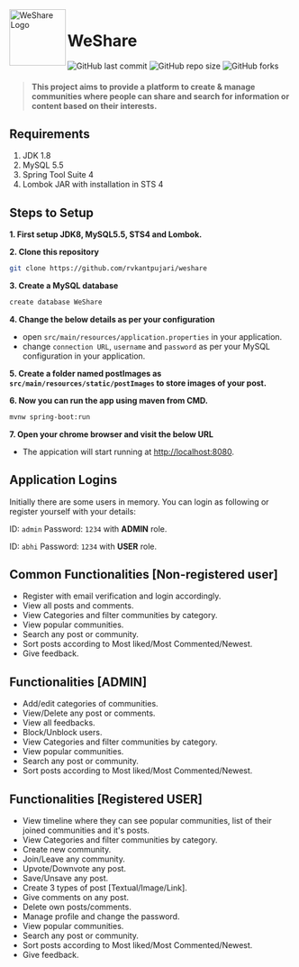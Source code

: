 <img src="https://user-images.githubusercontent.com/36390038/95302811-12e94880-08a0-11eb-90cd-72f57e65838f.png" alt="WeShare Logo" width="100" height="100" style="display:inline" align="left">

# WeShare

![GitHub last commit](https://img.shields.io/github/last-commit/rvkantpujari/weshare?color=blue&style=for-the-badge)
![GitHub repo size](https://img.shields.io/github/repo-size/rvkantpujari/weshare?color=lightcoral&style=for-the-badge)
![GitHub forks](https://img.shields.io/github/forks/rvkantpujari/weshare?color=green&style=for-the-badge)

> #### This project aims to provide a platform to create & manage communities where people can share and search for information or content based on their interests.


## Requirements
1. JDK 1.8
2. MySQL 5.5
3. Spring Tool Suite 4 
4. Lombok JAR with installation in STS 4


## Steps to Setup

**1. First setup JDK8, MySQL5.5, STS4 and Lombok.**

**2. Clone this repository**

```bash
git clone https://github.com/rvkantpujari/weshare
```

**3. Create a MySQL database**
```bash
create database WeShare
```

**4. Change the below details as per your configuration**
+ open `src/main/resources/application.properties` in your application.
+ change `connection URL`, `username` and `password` as per your MySQL configuration in your application.

**5. Create a folder named postImages as `src/main/resources/static/postImages` to store images of your post.**

**6. Now you can run the app using maven from CMD.**
```bash
mvnw spring-boot:run
```

**7. Open your chrome browser and visit the below URL** 
+ The appication will start running at <http://localhost:8080>.

## Application Logins

Initially there are some users in memory. You can login as following or register yourself with your details:

ID: ```admin``` Password: ```1234``` with **ADMIN** role.

ID: ```abhi``` Password: ```1234``` with **USER** role.

## Common Functionalities [Non-registered user]
+ Register with email verification and login accordingly.
+ View all posts and comments.
+ View Categories and filter communities by category.
+ View popular communities.
+ Search any post or community.
+ Sort posts according to Most liked/Most Commented/Newest.
+ Give feedback.

## Functionalities [ADMIN]
+ Add/edit categories of communities.
+ View/Delete any post or comments.
+ View all feedbacks.
+ Block/Unblock users.
+ View Categories and filter communities by category.
+ View popular communities.
+ Search any post or community.
+ Sort posts according to Most liked/Most Commented/Newest.

## Functionalities [Registered USER]

+ View timeline where they can see popular communities, list of their joined communities and it's posts.
+ View Categories and filter communities by category.
+ Create new community.
+ Join/Leave any community.
+ Upvote/Downvote any post.
+ Save/Unsave any post.
+ Create 3 types of post [Textual/Image/Link].
+ Give comments on any post.
+ Delete own posts/comments.
+ Manage profile and change the password.
+ View popular communities.
+ Search any post or community.
+ Sort posts according to Most liked/Most Commented/Newest.
+ Give feedback.
